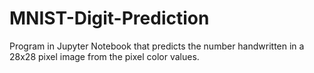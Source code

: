 # MNIST-Digit-Prediction
Program in Jupyter Notebook that predicts the number handwritten in a 28x28 pixel image from the pixel color values.
